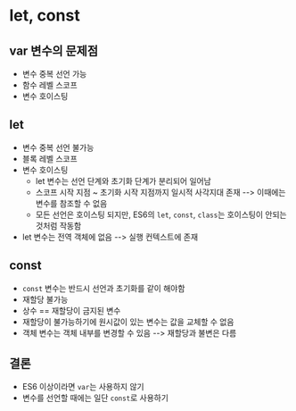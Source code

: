 #	let, const



##	var 변수의 문제점

- 변수 중복 선언 가능
- 함수 레벨 스코프
- 변수 호이스팅



##	let

- 변수 중복 선언 불가능
- 블록 레벨 스코프
- 변수 호이스팅
  - let 변수는 선언 단계와 초기화 단계가 분리되어 일어남
  - 스코프 시작 지점 ~ 초기화 시작 지점까지 일시적 사각지대 존재 --> 이때에는 변수를 참조할 수 없음
  - 모든 선언은 호이스팅 되지만, ES6의 `let`, `const`, `class`는 호이스팅이 안되는 것처럼 작동함
- let 변수는 전역 객체에 없음 --> 실행 컨텍스트에 존재



##	const

- `const` 변수는 반드시 선언과 초기화를 같이 해야함
- 재할당 불가능
- 상수 == 재할당이 금지된 변수
- 재할당이 불가능하기에 원시값이 있는 변수는 값을 교체할 수 없음
- 객체 변수는 객체 내부를 변경할 수 있음 --> 재할당과 불변은 다름



##	결론

- ES6 이상이라면 `var`는 사용하지 않기
- 변수를 선언할 때에는 일단 `const`로 사용하기

